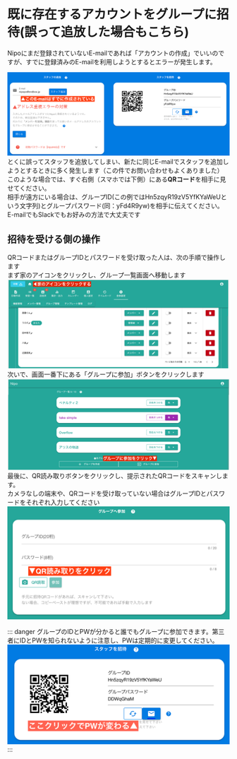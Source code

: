 # 既に存在するアカウントをグループに招待(誤って追放した場合もこちら)
Nipoにまだ登録されていないE-mailであれば「アカウントの作成」でいいのですが、すでに登録済みのE-mailを利用しようとするとエラーが発生します。

![アカウントの重複エラー](./group/g10.png)
とくに誤ってスタッフを追放してしまい、新たに同じE-mailでスタッフを追加しようとするときに多く発生します（この件でお問い合わせもよくありました）
このような場合では、すぐ右側（スマホでは下側）にある**QRコード**を相手に見せてください。  
相手が遠方にいる場合は、グループID(この例ではHn5zqyR19zV5YfKYaWeUという文字列)とグループパスワード(同：yFd4R9yw)を相手に伝えてください。  
E-mailでもSlackでもお好みの方法で大丈夫です

## 招待を受ける側の操作
QRコードまたはグループIDとパスワードを受け取った人は、次の手順で操作します  
まず家のアイコンをクリックし、グループ一覧画面へ移動します
![グループ画面からロビー画面へ切替](./group/g12.png)
次いで、画面一番下にある「グループに参加」ボタンをクリックします
![既存のグループから招待を受ける](./group/g13.png)
最後に、QR読み取りボタンをクリックし、提示されたQRコードをスキャンします。  
カメラなしの端末や、QRコードを受け取っていない場合はグループIDとパスワードをそれぞれ入力してください
![QRコードを読み取りグループへ参加する](./group/g14.png)

::: danger
グループのIDとPWが分かると誰でもグループに参加できます。第三者にIDとPWを知られないように注意し、PWは定期的に変更してください。  
![グループのパスワードを変更する](./group/g15.png)
:::
